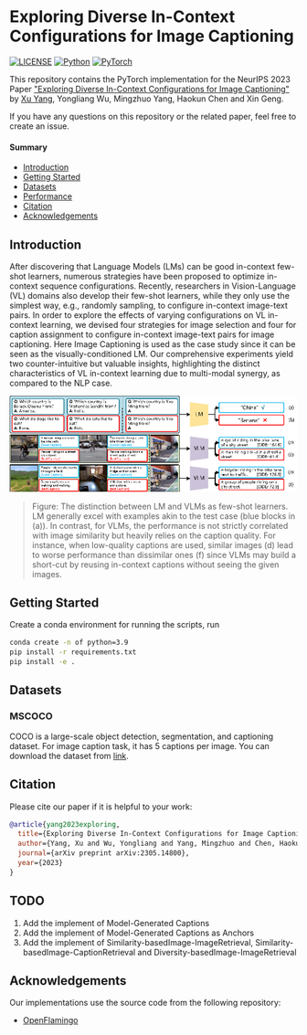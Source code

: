 # Exploring Diverse In-Context Configurations for Image Captioning
[![LICENSE](https://img.shields.io/badge/license-MIT-green?style=flat-square)](https://github.com/y2l/meta-transfer-learning-tensorflow/blob/master/LICENSE)
[![Python](https://img.shields.io/badge/python-3.9-blue.svg?style=flat-square&logo=python&color=3776AB)](https://www.python.org/)
[![PyTorch](https://img.shields.io/badge/pytorch-2.0.1-%237732a8?style=flat-square&logo=PyTorch&color=EE4C2C)](https://pytorch.org/)

This repository contains the PyTorch implementation for the NeurIPS 2023 Paper ["Exploring Diverse In-Context Configurations for Image Captioning"](https://nips.cc/virtual/2023/poster/71057) by [Xu Yang](https://yangxuntu.github.io/), Yongliang Wu, Mingzhuo Yang, Haokun Chen and Xin Geng.

If you have any questions on this repository or the related paper, feel free to create an issue. 

#### Summary

* [Introduction](#introduction)
* [Getting Started](#getting-started)
* [Datasets](#datasets)
* [Performance](#performance)
* [Citation](#citation)
* [Acknowledgements](#acknowledgements)


## Introduction
After discovering that Language Models (LMs) can be good in-context few-shot learners, numerous strategies have been proposed to optimize in-context sequence configurations. Recently, researchers in Vision-Language (VL) domains also develop their few-shot learners, while they only use the simplest way, e.g., randomly sampling, to configure in-context image-text pairs. In order to explore the effects of varying configurations on VL in-context learning, we devised four strategies for image selection and four for caption assignment to configure in-context image-text pairs for image captioning. Here Image Captioning is used as the case study since it can be seen as the  visually-conditioned LM. Our comprehensive experiments yield two counter-intuitive but valuable insights, highlighting the distinct characteristics of VL in-context learning due to multi-modal synergy, as compared to the NLP case.

<p align="center">
    <img src="doc/intro.bmp"/>
</p>

> Figure: The distinction between LM and VLMs as few-shot learners. LM generally excel with examples akin to the test case (blue blocks in (a)). In contrast, for VLMs, the performance is not strictly correlated with image similarity but heavily relies on the caption quality. For instance, when low-quality captions are used, similar images (d) lead to worse performance than dissimilar ones (f) since VLMs may build a short-cut by reusing in-context captions without seeing the given images.

## Getting Started

Create a conda environment for running the scripts, run
```bash
conda create -n of python=3.9
pip install -r requirements.txt
pip install -e .
```

## Datasets


### MSCOCO
COCO is a large-scale object detection, segmentation, and captioning dataset. For image caption task, it has 5 captions per image. You can download the dataset from [link](https://cocodataset.org/#download).


## Citation

Please cite our paper if it is helpful to your work:

```bibtex
@article{yang2023exploring,
  title={Exploring Diverse In-Context Configurations for Image Captioning},
  author={Yang, Xu and Wu, Yongliang and Yang, Mingzhuo and Chen, Haokun},
  journal={arXiv preprint arXiv:2305.14800},
  year={2023}
}
```

## TODO
1. Add the implement of Model-Generated Captions
2. Add the implement of Model-Generated Captions as Anchors
3. Add the implement of Similarity-basedImage-ImageRetrieval, Similarity-basedImage-CaptionRetrieval and Diversity-basedImage-ImageRetrieval

## Acknowledgements

Our implementations use the source code from the following repository:

* [OpenFlamingo](https://github.com/mlfoundations/open_flamingo/tree/main)
